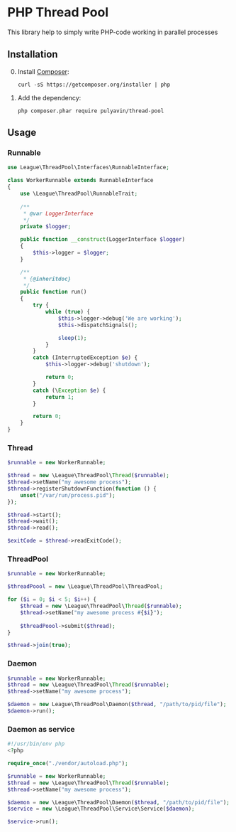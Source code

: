 # PHP Thread Pool

This library help to simply write PHP-code working in parallel processes


Installation
------------
0. Install [Composer](http://getcomposer.org/):

    ```
    curl -sS https://getcomposer.org/installer | php
    ```

0. Add the dependency:

    ```
    php composer.phar require pulyavin/thread-pool
    ```

Usage
-----

### Runnable

```php
use League\ThreadPool\Interfaces\RunnableInterface;

class WorkerRunnable extends RunnableInterface
{
    use \League\ThreadPool\RunnableTrait;
    
    /**
     * @var LoggerInterface
     */
    private $logger;

    public function __construct(LoggerInterface $logger)
    {
        $this->logger = $logger;
    }

    /**
     * {@inheritdoc}
     */
    public function run()
    {
        try {
            while (true) {
                $this->logger->debug('We are working');
                $this->dispatchSignals();

                sleep(1);
            }
        }
        catch (InterruptedException $e) {
            $this->logger->debug('shutdown');

            return 0;
        }
        catch (\Exception $e) {
            return 1;
        }

        return 0;
    }
}

```


### Thread

```php
$runnable = new WorkerRunnable;

$thread = new \League\ThreadPool\Thread($runnable);
$thread->setName("my awesome process");
$thread->registerShutdownFunction(function () {
    unset("/var/run/process.pid");
});

$thread->start();
$thread->wait();
$thread->read();

$exitCode = $thread->readExitCode();
```


### ThreadPool

```php
$runnable = new WorkerRunnable;

$threadPoool = new \League\ThreadPool\ThreadPool;

for ($i = 0; $i < 5; $i++) {
    $thread = new \League\ThreadPool\Thread($runnable);
    $thread->setName("my awesome process #{$i}");
    
    $threadPoool->submit($thread);
}

$thread->join(true);
```


### Daemon

```php
$runnable = new WorkerRunnable;
$thread = new \League\ThreadPool\Thread($runnable);
$thread->setName("my awesome process");

$daemon = new League\ThreadPool\Daemon($thread, "/path/to/pid/file");
$daemon->run();
```


### Daemon as service

```php
#!/usr/bin/env php
<?php

require_once("./vendor/autoload.php");

$runnable = new WorkerRunnable;
$thread = new \League\ThreadPool\Thread($runnable);
$thread->setName("my awesome process");

$daemon = new \League\ThreadPool\Daemon($thread, "/path/to/pid/file");
$service = new \League\ThreadPool\Service\Service($daemon);

$service->run();
```
